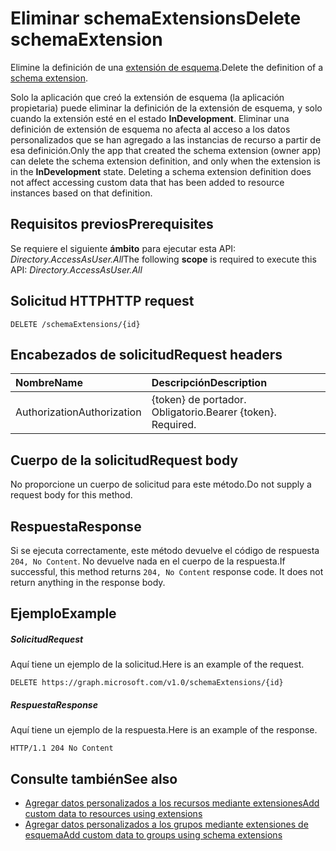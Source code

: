 # <a name="delete-schemaextension"></a><span data-ttu-id="1fa81-101">Eliminar schemaExtensions</span><span class="sxs-lookup"><span data-stu-id="1fa81-101">Delete schemaExtension</span></span>

<span data-ttu-id="1fa81-102">Elimine la definición de una [extensión de esquema](../resources/schemaExtension.md).</span><span class="sxs-lookup"><span data-stu-id="1fa81-102">Delete the definition of a [schema extension](../resources/schemaExtension.md).</span></span>

<span data-ttu-id="1fa81-p101">Solo la aplicación que creó la extensión de esquema (la aplicación propietaria) puede eliminar la definición de la extensión de esquema, y solo cuando la extensión esté en el estado **InDevelopment**. Eliminar una definición de extensión de esquema no afecta al acceso a los datos personalizados que se han agregado a las instancias de recurso a partir de esa definición.</span><span class="sxs-lookup"><span data-stu-id="1fa81-p101">Only the app that created the schema extension (owner app) can delete the schema extension definition, and only when the extension is in the **InDevelopment** state. Deleting a schema extension definition does not affect accessing custom data that has been added to resource instances based on that definition.</span></span>


## <a name="prerequisites"></a><span data-ttu-id="1fa81-105">Requisitos previos</span><span class="sxs-lookup"><span data-stu-id="1fa81-105">Prerequisites</span></span>
<span data-ttu-id="1fa81-106">Se requiere el siguiente **ámbito** para ejecutar esta API: *Directory.AccessAsUser.All*</span><span class="sxs-lookup"><span data-stu-id="1fa81-106">The following **scope** is required to execute this API: *Directory.AccessAsUser.All*</span></span>

## <a name="http-request"></a><span data-ttu-id="1fa81-107">Solicitud HTTP</span><span class="sxs-lookup"><span data-stu-id="1fa81-107">HTTP request</span></span>
<!-- { "blockType": "ignored" } -->
```http
DELETE /schemaExtensions/{id}
```

## <a name="request-headers"></a><span data-ttu-id="1fa81-108">Encabezados de solicitud</span><span class="sxs-lookup"><span data-stu-id="1fa81-108">Request headers</span></span>
| <span data-ttu-id="1fa81-109">Nombre</span><span class="sxs-lookup"><span data-stu-id="1fa81-109">Name</span></span>      |<span data-ttu-id="1fa81-110">Descripción</span><span class="sxs-lookup"><span data-stu-id="1fa81-110">Description</span></span>|
|:----------|:----------|
| <span data-ttu-id="1fa81-111">Authorization</span><span class="sxs-lookup"><span data-stu-id="1fa81-111">Authorization</span></span>  | <span data-ttu-id="1fa81-p102">{token} de portador. Obligatorio.</span><span class="sxs-lookup"><span data-stu-id="1fa81-p102">Bearer {token}. Required.</span></span> |
 

## <a name="request-body"></a><span data-ttu-id="1fa81-114">Cuerpo de la solicitud</span><span class="sxs-lookup"><span data-stu-id="1fa81-114">Request body</span></span>
<span data-ttu-id="1fa81-115">No proporcione un cuerpo de solicitud para este método.</span><span class="sxs-lookup"><span data-stu-id="1fa81-115">Do not supply a request body for this method.</span></span>

## <a name="response"></a><span data-ttu-id="1fa81-116">Respuesta</span><span class="sxs-lookup"><span data-stu-id="1fa81-116">Response</span></span>

<span data-ttu-id="1fa81-p103">Si se ejecuta correctamente, este método devuelve el código de respuesta `204, No Content`. No devuelve nada en el cuerpo de la respuesta.</span><span class="sxs-lookup"><span data-stu-id="1fa81-p103">If successful, this method returns `204, No Content` response code. It does not return anything in the response body.</span></span>

## <a name="example"></a><span data-ttu-id="1fa81-119">Ejemplo</span><span class="sxs-lookup"><span data-stu-id="1fa81-119">Example</span></span>
##### <a name="request"></a><span data-ttu-id="1fa81-120">Solicitud</span><span class="sxs-lookup"><span data-stu-id="1fa81-120">Request</span></span>
<span data-ttu-id="1fa81-121">Aquí tiene un ejemplo de la solicitud.</span><span class="sxs-lookup"><span data-stu-id="1fa81-121">Here is an example of the request.</span></span>
<!-- {
  "blockType": "request",
  "name": "delete_schemaextension"
}-->
```http
DELETE https://graph.microsoft.com/v1.0/schemaExtensions/{id}
```
##### <a name="response"></a><span data-ttu-id="1fa81-122">Respuesta</span><span class="sxs-lookup"><span data-stu-id="1fa81-122">Response</span></span>
<span data-ttu-id="1fa81-123">Aquí tiene un ejemplo de la respuesta.</span><span class="sxs-lookup"><span data-stu-id="1fa81-123">Here is an example of the response.</span></span> 
<!-- {
  "blockType": "response",
  "truncated": true
} -->
```http
HTTP/1.1 204 No Content
```

## <a name="see-also"></a><span data-ttu-id="1fa81-124">Consulte también</span><span class="sxs-lookup"><span data-stu-id="1fa81-124">See also</span></span>

- [<span data-ttu-id="1fa81-125">Agregar datos personalizados a los recursos mediante extensiones</span><span class="sxs-lookup"><span data-stu-id="1fa81-125">Add custom data to resources using extensions</span></span>](../../../concepts/extensibility_overview.md)
- [<span data-ttu-id="1fa81-126">Agregar datos personalizados a los grupos mediante extensiones de esquema</span><span class="sxs-lookup"><span data-stu-id="1fa81-126">Add custom data to groups using schema extensions</span></span>](../../../concepts/extensibility_schema_groups.md)

<!-- uuid: 8fcb5dbc-d5aa-4681-8e31-b001d5168d79
2015-10-25 14:57:30 UTC -->
<!-- {
  "type": "#page.annotation",
  "description": "Delete schemaExtension",
  "keywords": "",
  "section": "documentation",
  "tocPath": ""
}-->